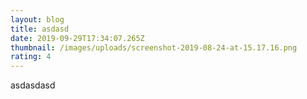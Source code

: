 ```yaml
---
layout: blog
title: asdasd
date: 2019-09-29T17:34:07.265Z
thumbnail: /images/uploads/screenshot-2019-08-24-at-15.17.16.png
rating: 4
---
```

asdasdasd
